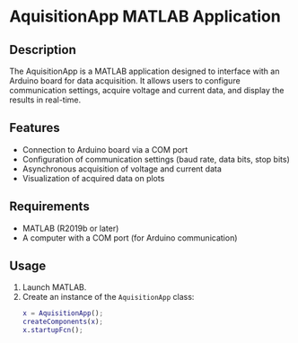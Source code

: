 # AquisitionApp MATLAB Application

## Description
The AquisitionApp is a MATLAB application designed to interface with an Arduino board for data acquisition. It allows users to configure communication settings, acquire voltage and current data, and display the results in real-time.

## Features
- Connection to Arduino board via a COM port
- Configuration of communication settings (baud rate, data bits, stop bits)
- Asynchronous acquisition of voltage and current data
- Visualization of acquired data on plots

## Requirements
- MATLAB (R2019b or later)
- A computer with a COM port (for Arduino communication)

## Usage
1. Launch MATLAB.
2. Create an instance of the `AquisitionApp` class: 
   ```matlab
   x = AquisitionApp();
   createComponents(x);
   x.startupFcn();
